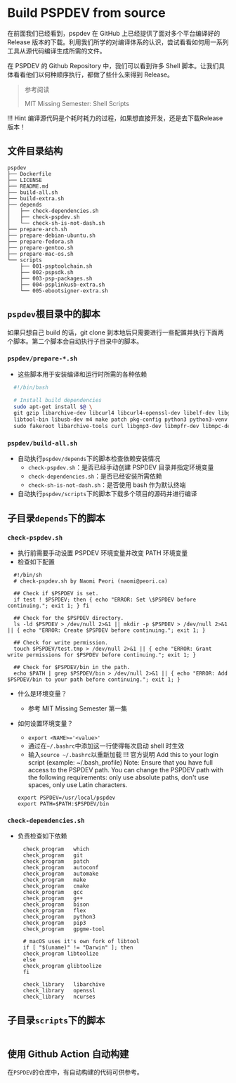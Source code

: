# Build PSPDEV from source

在前面我们已经看到，pspdev 在 GitHub 上已经提供了面对多个平台编译好的 Release 版本的下载。利用我们所学的对编译体系的认识，尝试看看如何用一系列工具从源代码编译生成所需的文件。

在 PSPDEV 的 Github Repository 中，我们可以看到许多 Shell 脚本。让我们具体看看他们以何种顺序执行，都做了些什么来得到 Release。

> 参考阅读
>
> MIT Missing Semester: Shell Scripts

!!! Hint
	编译源代码是个耗时耗力的过程，如果想直接开发，还是去下载Release版本！
## 文件目录结构
```
pspdev
├── Dockerfile
├── LICENSE
├── README.md
├── build-all.sh
├── build-extra.sh
├── depends
│   ├── check-dependencies.sh
│   ├── check-pspdev.sh
│   └── check-sh-is-not-dash.sh
├── prepare-arch.sh
├── prepare-debian-ubuntu.sh
├── prepare-fedora.sh
├── prepare-gentoo.sh
├── prepare-mac-os.sh
└── scripts
    ├── 001-psptoolchain.sh
    ├── 002-pspsdk.sh
    ├── 003-psp-packages.sh
    ├── 004-psplinkusb-extra.sh
    └── 005-ebootsigner-extra.sh
```

## `pspdev`根目录中的脚本

如果只想自己 build 的话，git clone 到本地后只需要进行一些配置并执行下面两个脚本。第二个脚本会自动执行子目录中的脚本。

### `pspdev/prepare-*.sh`

- 这些脚本用于安装编译和运行时所需的各种依赖

```bash title="prepare-debian-ubuntu.sh" linenums="1"
  #!/bin/bash

  # Install build dependencies
  sudo apt-get install $@ \
  git gzip libarchive-dev libcurl4 libcurl4-openssl-dev libelf-dev libgpgme-dev libncurses5-dev libreadline-dev libssl-dev \
  libtool-bin libusb-dev m4 make patch pkg-config python3 python3-venv subversion tar tcl texinfo unzip wget xz-utils \
  sudo fakeroot libarchive-tools curl libgmp3-dev libmpfr-dev libmpc-dev python3-pip autoconf automake bison bzip2 cmake doxygen flex g++ gcc
```

### `pspdev/build-all.sh`

- 自动执行`pspdev/depends`下的脚本检查依赖安装情况
    - `check-pspdev.sh`：是否已经手动创建 PSPDEV 目录并指定环境变量
    - `check-dependencies.sh`：是否已经安装所需依赖
    - `check-sh-is-not-dash.sh`：是否使用 bash 作为默认终端
- 自动执行`pspdev/scripts`下的脚本下载多个项目的源码并进行编译

## 子目录`depends`下的脚本

### `check-pspdev.sh`

  - 执行前需要手动设置 PSPDEV 环境变量并改变 PATH 环境变量
  - 检查如下配置
```shell linenums="1" hl_lines="4 7 10 13"
  #!/bin/sh
  # check-pspdev.sh by Naomi Peori (naomi@peori.ca)

  ## Check if $PSPDEV is set.
  if test ! $PSPDEV; then { echo "ERROR: Set \$PSPDEV before continuing."; exit 1; } fi

  ## Check for the $PSPDEV directory.
  ls -ld $PSPDEV > /dev/null 2>&1 || mkdir -p $PSPDEV > /dev/null 2>&1 || { echo "ERROR: Create $PSPDEV before continuing."; exit 1; }

  ## Check for write permission.
  touch $PSPDEV/test.tmp > /dev/null 2>&1 || { echo "ERROR: Grant write permissions for $PSPDEV before continuing."; exit 1; }

  ## Check for $PSPDEV/bin in the path.
  echo $PATH | grep $PSPDEV/bin > /dev/null 2>&1 || { echo "ERROR: Add $PSPDEV/bin to your path before continuing."; exit 1; }

```

- 什么是环境变量？
    - 参考 MIT Missing Semester 第一集
- 如何设置环境变量？

    - `export <NAME>='<value>'`
    - 通过在`~/.bashrc`中添加这一行使得每次启动 shell 时生效
    - 输入`source ~/.bashrc`以重新加载
!!! 官方说明
	Add this to your login script (example: ~/.bash_profile) Note: Ensure that you have full access to the PSPDEV path. You can change the PSPDEV path with the following requirements: only use absolute paths, don't use spaces, only use Latin characters.
	```shell linenums="1"
	export PSPDEV=/usr/local/pspdev
	export PATH=$PATH:$PSPDEV/bin
	```

### `check-dependencies.sh`

- 负责检查如下依赖
```shell linenums="1"
     check_program   which
     check_program   git
     check_program   patch
     check_program   autoconf
     check_program   automake
     check_program   make
     check_program   cmake
     check_program   gcc
     check_program   g++
     check_program   bison
     check_program   flex
     check_program   python3
     check_program   pip3
     check_program   gpgme-tool

     # macOS uses it's own fork of libtool
     if [ "$(uname)" != "Darwin" ]; then
     check_program libtoolize
     else
     check_program glibtoolize
     fi

     check_library   libarchive
     check_library   openssl
     check_library   ncurses
```

## 子目录`scripts`下的脚本

```

```

## 使用 Github Action 自动构建
在`PSPDEV`的仓库中，有自动构建的代码可供参考。